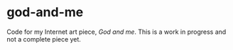 # god-and-me
Code for my Internet art piece, _God and me_. This is a work in progress and not a complete piece yet. 

